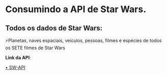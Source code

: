 # Consumindo a API de Star Wars.
## Todos os dados de Star Wars:
⚡Planetas, naves espaciais, veículos, pessoas, filmes e espécies de todos os SETE filmes de Star Wars

**Link da API**:
<p align="left">
  <a href="https://swapi.dev/">• SW-API</a>
</p>


